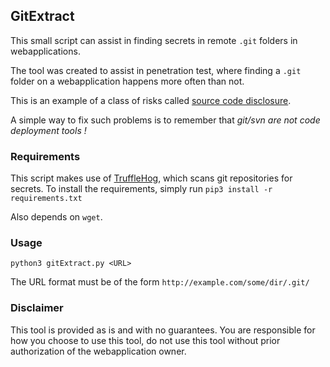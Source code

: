 ## GitExtract

This small script can assist in finding secrets in remote `.git` folders in webapplications.

The tool was created to assist in penetration test, where finding a `.git` folder on a webapplication happens more often than not.

This is an example of a class of risks called [source code disclosure](https://portswigger.net/kb/issues/006000b0_source-code-disclosure).

A simple way to fix such problems is to remember that *git/svn are not code deployment tools !*


### Requirements

This script makes use of [TruffleHog](https://github.com/trufflesecurity/truffleHog), which scans git repositories for secrets.
To install the requirements, simply run `pip3 install -r requirements.txt`

Also depends on `wget`.

### Usage

`python3 gitExtract.py <URL>`

The URL format must be of the form `http://example.com/some/dir/.git/`

### Disclaimer

This tool is provided as is and with no guarantees. You are responsible for how you choose to use this tool, do not use this tool without prior authorization of the webapplication owner.
